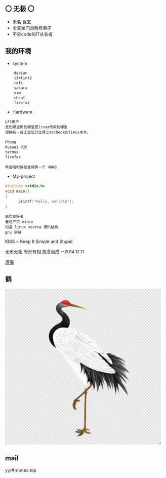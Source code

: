 
## 〇 无极 〇

* 未名 世玄
* 全真龙门派散修弟子
* 不会code的IT从业者

## 我的环境

* system 

``` text
    debian
    i3+tint2
    rofi
    sakura
    vim
    cheat
    firefox
```

* Hardware 

``` text
LFS用户
走到哪里用到哪里把linux传染到哪里
想拥有一台工业设计比得上macbook的linux本本。

Phone
huawei P20 
termux 
firefox

希望啥时候能舍得弄一个 HHKB
```

* My-project

``` c
#include <stdio.h>
void main() 
{
      printf("Hello, world\n");
}
```

``` text
底层爱好者 
看过三页 minix 
知道 linux source 源码结构
gnu 窃贼
```

KISS = Keep It Simple and Stupid

无形无相 有形有相 执念而成
--2014.12.11

[遗嘱](/dao/遗嘱.md) 

## 鹤

![鹤隐](../res/鹤隐.jpg)

## mail

yy(#)nones.top
